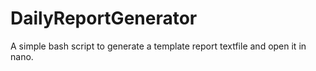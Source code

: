 # DailyReportGenerator
A simple bash script to generate a template report textfile and open it in nano. 
